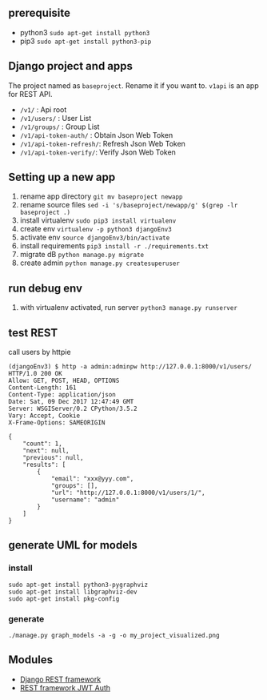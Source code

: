 ## prerequisite

* python3
  `sudo apt-get install python3`
* pip3
  `sudo apt-get install python3-pip`

## Django project and apps

The project named as `baseproject`. Rename it if you want to.
`v1api` is an app for REST API.

- `/v1/` : Api root
- `/v1/users/` : User List
- `/v1/groups/` : Group List
- `/v1/api-token-auth/` : Obtain Json Web Token
- `/v1/api-token-refresh/`: Refresh Json Web Token
- `/v1/api-token-verify/`: Verify Json Web Token

## Setting up a new app

1. rename app directory
  `git mv baseproject newapp`
1. rename source files
  `sed -i 's/baseproject/newapp/g' $(grep -lr baseproject .)`
1. install virtualenv
  `sudo pip3 install virtualenv`
1. create env
  `virtualenv -p python3 djangoEnv3`
1. activate env
  `source djangoEnv3/bin/activate`
1. install requirements
  `pip3 install -r ./requirements.txt`
1. migrate dB
  `python manage.py migrate`
1. create admin
  `python manage.py createsuperuser`

## run debug env

1. with virtualenv activated, run server
  `python3 manage.py runserver`

## test REST

call users by httpie

```
(djangoEnv3) $ http -a admin:adminpw http://127.0.0.1:8000/v1/users/
HTTP/1.0 200 OK
Allow: GET, POST, HEAD, OPTIONS
Content-Length: 161
Content-Type: application/json
Date: Sat, 09 Dec 2017 12:47:49 GMT
Server: WSGIServer/0.2 CPython/3.5.2
Vary: Accept, Cookie
X-Frame-Options: SAMEORIGIN

{
    "count": 1,
    "next": null,
    "previous": null,
    "results": [
        {
            "email": "xxx@yyy.com",
            "groups": [],
            "url": "http://127.0.0.1:8000/v1/users/1/",
            "username": "admin"
        }
    ]
}
```


## generate UML for models

### install

```
sudo apt-get install python3-pygraphviz
sudo apt-get install libgraphviz-dev
sudo apt-get install pkg-config
```

### generate

```
./manage.py graph_models -a -g -o my_project_visualized.png
```

## Modules

- [Django REST framework](https://www.django-rest-framework.org/)
- [REST framework JWT Auth](http://getblimp.github.io/django-rest-framework-jwt/)

